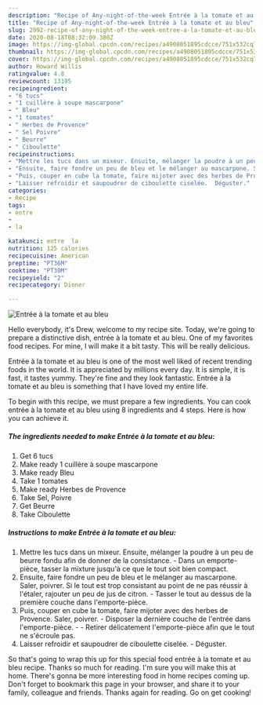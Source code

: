 ```yaml
---
description: "Recipe of Any-night-of-the-week Entrée à la tomate et au bleu"
title: "Recipe of Any-night-of-the-week Entrée à la tomate et au bleu"
slug: 2992-recipe-of-any-night-of-the-week-entree-a-la-tomate-et-au-bleu
date: 2020-08-18T08:32:09.380Z
image: https://img-global.cpcdn.com/recipes/a4908051895cdcce/751x532cq70/entree-a-la-tomate-et-au-bleu-photo-principale-de-la-recette.jpg
thumbnail: https://img-global.cpcdn.com/recipes/a4908051895cdcce/751x532cq70/entree-a-la-tomate-et-au-bleu-photo-principale-de-la-recette.jpg
cover: https://img-global.cpcdn.com/recipes/a4908051895cdcce/751x532cq70/entree-a-la-tomate-et-au-bleu-photo-principale-de-la-recette.jpg
author: Howard Willis
ratingvalue: 4.8
reviewcount: 13195
recipeingredient:
- "6 tucs"
- "1 cuillère à soupe mascarpone"
- " Bleu"
- "1 tomates"
- " Herbes de Provence"
- " Sel Poivre"
- " Beurre"
- " Ciboulette"
recipeinstructions:
- "Mettre les tucs dans un mixeur. Ensuite, mélanger la poudre à un peu de beurre fondu afin de donner de la consistance.  Dans un emporte-pièce, tasser la mixture jusqu&#39;à ce que le tout soit bien compact."
- "Ensuite, faire fondre un peu de bleu et le mélanger au mascarpone. Saler, poivrer. Si le tout est trop consistant au point de ne pas réussir à l&#39;étaler, rajouter un peu de jus de citron.  Tasser le tout au dessus de la première couche dans l&#39;emporte-pièce."
- "Puis, couper en cube la tomate, faire mijoter avec des herbes de Provence. Saler, poivrer.  Disposer la dernière couche de l&#39;entrée dans l&#39;emporte-pièce.  Retirer délicatement l&#39;emporte-pièce afin que le tout ne s&#39;écroule pas."
- "Laisser refroidir et saupoudrer de ciboulette ciselée.  Déguster."
categories:
- Recipe
tags:
- entre
- 
- la

katakunci: entre  la 
nutrition: 125 calories
recipecuisine: American
preptime: "PT36M"
cooktime: "PT30M"
recipeyield: "2"
recipecategory: Dinner

---
```



![Entrée à la tomate et au bleu](https://img-global.cpcdn.com/recipes/a4908051895cdcce/751x532cq70/entree-a-la-tomate-et-au-bleu-photo-principale-de-la-recette.jpg)

Hello everybody, it's Drew, welcome to my recipe site. Today, we're going to prepare a distinctive dish, entrée à la tomate et au bleu. One of my favorites food recipes. For mine, I will make it a bit tasty. This will be really delicious.



Entrée à la tomate et au bleu is one of the most well liked of recent trending foods in the world. It is appreciated by millions every day. It is simple, it is fast, it tastes yummy. They're fine and they look fantastic. Entrée à la tomate et au bleu is something that I have loved my entire life.


To begin with this recipe, we must prepare a few ingredients. You can cook entrée à la tomate et au bleu using 8 ingredients and 4 steps. Here is how you can achieve it.

<!--inarticleads1-->

##### The ingredients needed to make Entrée à la tomate et au bleu:

1. Get 6 tucs
1. Make ready 1 cuillère à soupe mascarpone
1. Make ready  Bleu
1. Take 1 tomates
1. Make ready  Herbes de Provence
1. Take  Sel, Poivre
1. Get  Beurre
1. Take  Ciboulette




<!--inarticleads2-->

##### Instructions to make Entrée à la tomate et au bleu:

1. Mettre les tucs dans un mixeur. Ensuite, mélanger la poudre à un peu de beurre fondu afin de donner de la consistance.  - Dans un emporte-pièce, tasser la mixture jusqu&#39;à ce que le tout soit bien compact.
1. Ensuite, faire fondre un peu de bleu et le mélanger au mascarpone. Saler, poivrer. Si le tout est trop consistant au point de ne pas réussir à l&#39;étaler, rajouter un peu de jus de citron.  - Tasser le tout au dessus de la première couche dans l&#39;emporte-pièce.
1. Puis, couper en cube la tomate, faire mijoter avec des herbes de Provence. Saler, poivrer.  - Disposer la dernière couche de l&#39;entrée dans l&#39;emporte-pièce. -  - Retirer délicatement l&#39;emporte-pièce afin que le tout ne s&#39;écroule pas.
1. Laisser refroidir et saupoudrer de ciboulette ciselée.  - Déguster.




So that's going to wrap this up for this special food entrée à la tomate et au bleu recipe. Thanks so much for reading. I'm sure you will make this at home. There's gonna be more interesting food in home recipes coming up. Don't forget to bookmark this page in your browser, and share it to your family, colleague and friends. Thanks again for reading. Go on get cooking!
